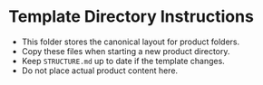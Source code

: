 # Template Directory Instructions

- This folder stores the canonical layout for product folders.
- Copy these files when starting a new product directory.
- Keep `STRUCTURE.md` up to date if the template changes.
- Do not place actual product content here.
